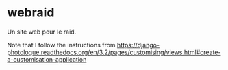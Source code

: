 # webraid
Un site web pour le raid.

Note that I follow the instructions from https://django-photologue.readthedocs.org/en/3.2/pages/customising/views.html#create-a-customisation-application
